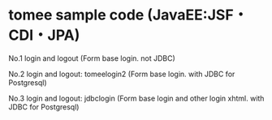 # tomee sample code (JavaEE:JSF・CDI・JPA)
No.1 login and logout (Form base login. not JDBC)

No.2 login and logout: tomeelogin2 (Form base login. with JDBC for Postgresql)

No.3 login and logout: jdbclogin (Form base login and other login xhtml. with JDBC for Postgresql)


